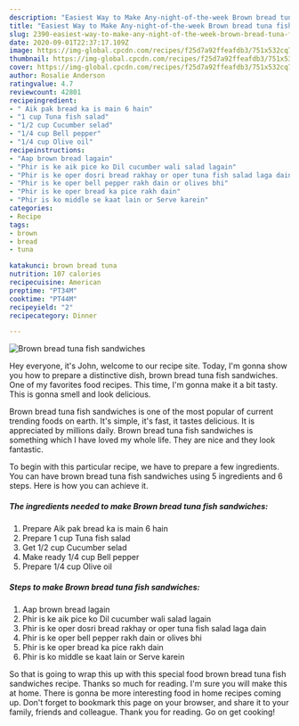 ```yaml
---
description: "Easiest Way to Make Any-night-of-the-week Brown bread tuna fish sandwiches"
title: "Easiest Way to Make Any-night-of-the-week Brown bread tuna fish sandwiches"
slug: 2390-easiest-way-to-make-any-night-of-the-week-brown-bread-tuna-fish-sandwiches
date: 2020-09-01T22:37:17.109Z
image: https://img-global.cpcdn.com/recipes/f25d7a92ffeafdb3/751x532cq70/brown-bread-tuna-fish-sandwiches-recipe-main-photo.jpg
thumbnail: https://img-global.cpcdn.com/recipes/f25d7a92ffeafdb3/751x532cq70/brown-bread-tuna-fish-sandwiches-recipe-main-photo.jpg
cover: https://img-global.cpcdn.com/recipes/f25d7a92ffeafdb3/751x532cq70/brown-bread-tuna-fish-sandwiches-recipe-main-photo.jpg
author: Rosalie Anderson
ratingvalue: 4.7
reviewcount: 42801
recipeingredient:
- " Aik pak bread ka is main 6 hain"
- "1 cup Tuna fish salad"
- "1/2 cup Cucumber selad"
- "1/4 cup Bell pepper"
- "1/4 cup Olive oil"
recipeinstructions:
- "Aap brown bread lagain"
- "Phir is ke aik pice ko Dil cucumber wali salad lagain"
- "Phir is ke oper dosri bread rakhay or oper tuna fish salad laga dain"
- "Phir is ke oper bell pepper rakh dain or olives bhi"
- "Phir is ke oper bread ka pice rakh dain"
- "Phir is ko middle se kaat lain or Serve karein"
categories:
- Recipe
tags:
- brown
- bread
- tuna

katakunci: brown bread tuna 
nutrition: 107 calories
recipecuisine: American
preptime: "PT34M"
cooktime: "PT44M"
recipeyield: "2"
recipecategory: Dinner

---
```



![Brown bread tuna fish sandwiches](https://img-global.cpcdn.com/recipes/f25d7a92ffeafdb3/751x532cq70/brown-bread-tuna-fish-sandwiches-recipe-main-photo.jpg)

Hey everyone, it's John, welcome to our recipe site. Today, I'm gonna show you how to prepare a distinctive dish, brown bread tuna fish sandwiches. One of my favorites food recipes. This time, I'm gonna make it a bit tasty. This is gonna smell and look delicious.

Brown bread tuna fish sandwiches is one of the most popular of current trending foods on earth. It's simple, it's fast, it tastes delicious. It is appreciated by millions daily. Brown bread tuna fish sandwiches is something which I have loved my whole life. They are nice and they look fantastic.




To begin with this particular recipe, we have to prepare a few ingredients. You can have brown bread tuna fish sandwiches using 5 ingredients and 6 steps. Here is how you can achieve it.

<!--inarticleads1-->

##### The ingredients needed to make Brown bread tuna fish sandwiches:

1. Prepare  Aik pak bread ka is main 6 hain
1. Prepare 1 cup Tuna fish salad
1. Get 1/2 cup Cucumber selad
1. Make ready 1/4 cup Bell pepper
1. Prepare 1/4 cup Olive oil




<!--inarticleads2-->

##### Steps to make Brown bread tuna fish sandwiches:

1. Aap brown bread lagain
1. Phir is ke aik pice ko Dil cucumber wali salad lagain
1. Phir is ke oper dosri bread rakhay or oper tuna fish salad laga dain
1. Phir is ke oper bell pepper rakh dain or olives bhi
1. Phir is ke oper bread ka pice rakh dain
1. Phir is ko middle se kaat lain or Serve karein




So that is going to wrap this up with this special food brown bread tuna fish sandwiches recipe. Thanks so much for reading. I'm sure you will make this at home. There is gonna be more interesting food in home recipes coming up. Don't forget to bookmark this page on your browser, and share it to your family, friends and colleague. Thank you for reading. Go on get cooking!
